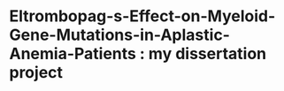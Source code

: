 # Eltrombopag-s-Effect-on-Myeloid-Gene-Mutations-in-Aplastic-Anemia-Patients : my dissertation project
